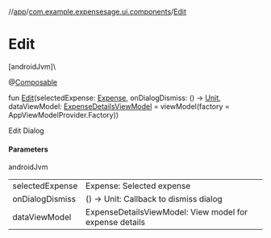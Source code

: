 //[app](../../index.md)/[com.example.expensesage.ui.components](index.md)/[Edit](-edit.md)

# Edit

[androidJvm]\

@[Composable](https://developer.android.com/reference/kotlin/androidx/compose/runtime/Composable.html)

fun [Edit](-edit.md)(selectedExpense: [Expense](../com.example.expensesage.data.expenses/-expense/index.md), onDialogDismiss: () -&gt; [Unit](https://kotlinlang.org/api/latest/jvm/stdlib/kotlin/-unit/index.html), dataViewModel: [ExpenseDetailsViewModel](../com.example.expensesage.ui.viewModels/-expense-details-view-model/index.md) = viewModel(factory = AppViewModelProvider.Factory))

Edit Dialog

#### Parameters

androidJvm

| | |
|---|---|
| selectedExpense | Expense: Selected expense |
| onDialogDismiss | () -> Unit: Callback to dismiss dialog |
| dataViewModel | ExpenseDetailsViewModel: View model for expense details |

